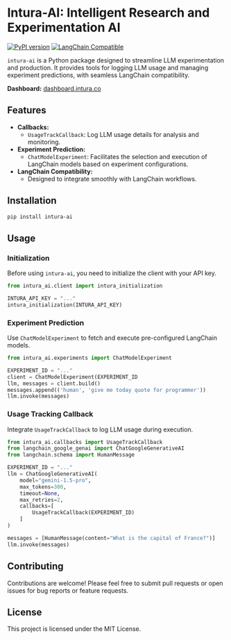 # Intura-AI: Intelligent Research and Experimentation AI

[![PyPI version](https://badge.fury.io/py/intura-ai.svg)](https://badge.fury.io/py/intura-ai) 
[![LangChain Compatible](https://img.shields.io/badge/LangChain-Compatible-blue)](https://python.langchain.com/docs/get_started/introduction.html)


`intura-ai` is a Python package designed to streamline LLM experimentation and production. It provides tools for logging LLM usage and managing experiment predictions, with seamless LangChain compatibility.

**Dashboard:** [dashboard.intura.co](https://intura-dashboard-566556985624.asia-southeast2.run.app)

## Features

* **Callbacks:**
    * `UsageTrackCallback`: Log LLM usage details for analysis and monitoring.
* **Experiment Prediction:**
    * `ChatModelExperiment`: Facilitates the selection and execution of LangChain models based on experiment configurations.
* **LangChain Compatibility:**
    * Designed to integrate smoothly with LangChain workflows.

## Installation

```bash
pip install intura-ai
```

## Usage

### Initialization
Before using `intura-ai`, you need to initialize the client with your API key.
```python
from intura_ai.client import intura_initialization

INTURA_API_KEY = "..."
intura_initialization(INTURA_API_KEY)
```

### Experiment Prediction
Use `ChatModelExperiment` to fetch and execute pre-configured LangChain models.

```python
from intura_ai.experiments import ChatModelExperiment

EXPERIMENT_ID = "..."
client = ChatModelExperiment(EXPERIMENT_ID
llm, messages = client.build()
messages.append(('human', 'give me today quote for programmer'))
llm.invoke(messages)
```

### Usage Tracking Callback
Integrate `UsageTrackCallback` to log LLM usage during execution.

```python
from intura_ai.callbacks import UsageTrackCallback
from langchain_google_genai import ChatGoogleGenerativeAI
from langchain.schema import HumanMessage

EXPERIMENT_ID = "..."
llm = ChatGoogleGenerativeAI(
    model="gemini-1.5-pro",
    max_tokens=300,
    timeout=None,
    max_retries=2,
    callbacks=[
        UsageTrackCallback(EXPERIMENT_ID)
    ]
)

messages = [HumanMessage(content="What is the capital of France?")]
llm.invoke(messages)
```

## Contributing
Contributions are welcome! Please feel free to submit pull requests or open issues for bug reports or feature requests.

## License
This project is licensed under the MIT License.